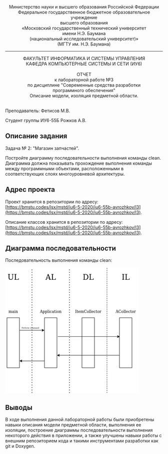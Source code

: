<div align="center">
Министерство науки и высшего образования Российской Федерации <br />
Федеральное государственное бюджетное образовательное учреждение <br />
высшего образования <br />
«Московский государственный технический университет <br />
имени Н.Э. Баумана <br />
(национальный исследовательский университет)» <br />
(МГТУ им. Н.Э. Баумана)
</div>
<hr />
<div align="center">
ФАКУЛЬТЕТ ИНФОРМАТИКА И СИСТЕМЫ УПРАВЛЕНИЯ <br />
КАФЕДРА КОМПЬЮТЕРНЫЕ СИСТЕМЫ И СЕТИ (ИУ6)
</div>
<br />
<div align="center">
ОТЧЕТ <br />
к лабораторной работе №3 <br />
по дисциплине "Современные средства разработки <br />
программного обеспечения" <br />
Описание модели, изоляция предметной области.
</div>
<br />

Преподаватель: Фетисов М.В.

Студент группы ИУ6-55Б Рожков А.В.

## Описание задания

Задача № 2: "Магазин запчастей".

Постройте диаграмму последовательности выполнения команды clean. Диаграмма должна показывать прохождение выполнения команды между программными объектами, расположенными в соответствующих слоях многоуровневой архитектуры.

## Адрес проекта

Проект хранится в репозитории по адресу: [https://bmstu.codes/lsx/mstd/iu6-5-2020/iu6-55b-avrozhkov/l3](https://bmstu.codes/lsx/mstd/iu6-5-2020/iu6-55b-avrozhkov/l3).



Описание классов хранится в репозитории по адресу: [https://bmstu.codes/lsx/mstd/iu6-5-2020/iu6-55b-avrozhkov/l3](https://bmstu.codes/lsx/mstd/iu6-5-2020/iu6-55b-avrozhkov/l3).


## Диаграмма последовательности

Последовательность выполнения команды clean:

![Последовательность выполнения команды clean](doc/clean.png)

## Выводы

В ходе выполнения данной лабораторной работы были приобретены навыки описания модели предметной области, выполнения ее изоляции, построение диаграммы последовательности выполнения некоторого действия в приложении, а также улучшены навыки работы с внешним репозиторием кода и такими инструментами разработки как git и Doxygen.